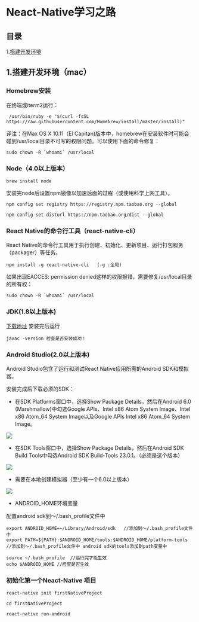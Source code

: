 # Neact-Native学习之路

## 目录
1.[搭建开发环境](#-搭建开发环境)


## 1.搭建开发环境（mac）
### Homebrew安装
   在终端或iterm2运行：

     /usr/bin/ruby -e "$(curl -fsSL https://raw.githubusercontent.com/Homebrew/install/master/install)"


 译注：在Max OS X 10.11（El Capitan)版本中，homebrew在安装软件时可能会碰到/usr/local目录不可写的权限问题。可以使用下面的命令修复：

    sudo chown -R `whoami` /usr/local
 
 
 ### Node（4.0以上版本）

    brew install node

安装完node后设置npm镜像以加速后面的过程（或使用科学上网工具）。

    npm config set registry https://registry.npm.taobao.org --global

    npm config set disturl https://npm.taobao.org/dist --global

### React Native的命令行工具（react-native-cli）

React Native的命令行工具用于执行创建、初始化、更新项目、运行打包服务（packager）等任务。

    npm install -g react-native-cli   (-g :全局)

如果出现EACCES: permission denied这样的权限报错，需要修复/usr/local目录的所有权：

    sudo chown -R `whoami` /usr/local

### JDK(1.8以上版本)

[下载地址](http://www.oracle.com/technetwork/java/javase/downloads/jdk8-downloads-2133151.html)
安装完后运行

    javac -version 检查是否安装成功！

### Android Studio(2.0以上版本)

Android Studio包含了运行和测试React Native应用所需的Android SDK和模拟器。

安装完成后下载必须的SDK：

- 在SDK Platforms窗口中，选择Show Package Details，然后在Android 6.0 (Marshmallow)中勾选Google APIs、Intel x86 Atom System Image、Intel x86 Atom_64 System Image以及Google APIs Intel x86 Atom_64 System Image。

![](https://github.com/huo108/Neact-Native/blob/master/imgs/android-sdk-build-tools.png)

- 在SDK Tools窗口中，选择Show Package Details，然后在Android SDK Build Tools中勾选Android SDK Build-Tools 23.0.1。（必须是这个版本）

![](https://github.com/huo108/Neact-Native/blob/master/imgs/android-sdk-platforms.png)

- 需要在本地创建模拟器（至少有一个6.0以上版本）

![](https://github.com/huo108/Neact-Native/blob/master/imgs/virtual_devices.png)

- ANDROID_HOME环境变量

配置android sdk到～/.bash_profile文件中

    export ANDROID_HOME=~/Library/Android/sdk   //添加到～/.bash_profile文件中
    export PATH=${PATH}:$ANDROID_HOME/tools:$ANDROID_HOME/platform-tools //添加到～/.bash_profile文件中 android sdk的tools添加到path变量中

    source ~/.bash_profile  //运行完才能生效
    echo $ANDROID_HOME //检查是否生效

### 初始化第一个Neact-Native 项目

    react-native init firstNativeProject

    cd firstNativeProject

    react-native run-android
  

   





